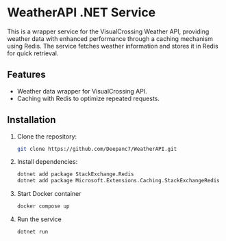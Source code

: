 # WeatherAPI .NET Service

This is a wrapper service for the VisualCrossing Weather API, providing weather data with enhanced performance through a caching mechanism using Redis. The service fetches weather information and stores it in Redis for quick retrieval.

## Features
- Weather data wrapper for VisualCrossing API.
- Caching with Redis to optimize repeated requests.

## Installation
1. Clone the repository:
   ```bash
   git clone https://github.com/Deepanc7/WeatherAPI.git
2. Install dependencies:
   ```bash
   dotnet add package StackExchange.Redis
   dotnet add package Microsoft.Extensions.Caching.StackExchangeRedis
3. Start Docker container
   ```bash
   docker compose up
4. Run the service
   ```bash
   dotnet run
